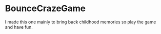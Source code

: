 # BounceCrazeGame
I made this one mainly to bring back childhood memories so play the game and have fun.
